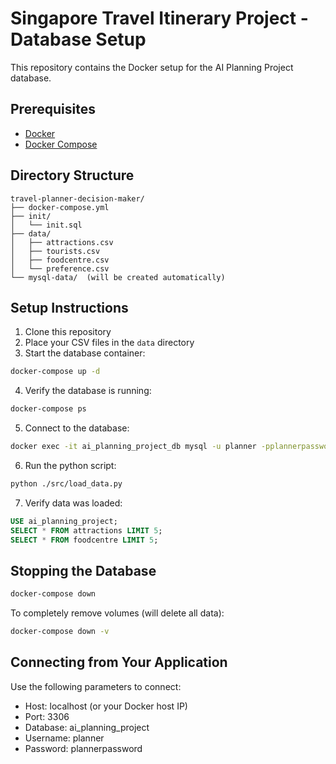 # Singapore Travel Itinerary Project - Database Setup

This repository contains the Docker setup for the AI Planning Project database.

## Prerequisites

- [Docker](https://docs.docker.com/get-docker/)
- [Docker Compose](https://docs.docker.com/compose/install/)

## Directory Structure

```
travel-planner-decision-maker/
├── docker-compose.yml
├── init/
│   └── init.sql
├── data/
│   ├── attractions.csv
│   ├── tourists.csv
│   ├── foodcentre.csv
│   └── preference.csv
└── mysql-data/  (will be created automatically)
```

## Setup Instructions

1. Clone this repository
2. Place your CSV files in the `data` directory
3. Start the database container:

```bash
docker-compose up -d
```

4. Verify the database is running:

```bash
docker-compose ps
```

5. Connect to the database:

```bash
docker exec -it ai_planning_project_db mysql -u planner -pplannerpassword
```

6. Run the python script:

```bash
python ./src/load_data.py
```

7. Verify data was loaded:

```sql
USE ai_planning_project;
SELECT * FROM attractions LIMIT 5;
SELECT * FROM foodcentre LIMIT 5;
```

## Stopping the Database

```bash
docker-compose down
```

To completely remove volumes (will delete all data):
```bash
docker-compose down -v
```

## Connecting from Your Application

Use the following parameters to connect:

- Host: localhost (or your Docker host IP)
- Port: 3306
- Database: ai_planning_project
- Username: planner
- Password: plannerpassword